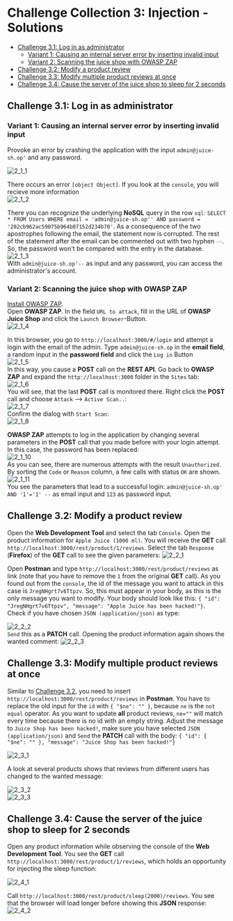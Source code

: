 # Challenge Collection 3: Injection - Solutions

   * [Challenge 3.1: Log in as administrator](#challenge-31-log-in-as-administrator)
      * [Variant 1: Causing an internal server error by inserting invalid input](#variant-1-causing-an-internal-server-error-by-inserting-invalid-input)
      * [Variant 2: Scanning the juice shop with OWASP ZAP](#variant-2-scanning-the-juice-shop-with-owasp-zap)
   * [Challenge 3.2: Modify a product review](#challenge-32-modify-a-product-review)
   * [Challenge 3.3: Modify multiple product reviews at once](#challenge-33-modify-multiple-product-reviews-at-once)
   * [Challenge 3.4: Cause the server of the juice shop to sleep for 2 seconds](#challenge-34-cause-the-server-of-the-juice-shop-to-sleep-for-2-seconds)

## Challenge 3.1: Log in as administrator
### Variant 1: Causing an internal server error by inserting invalid input
Provoke an error by crashing the application with the input `admin@juice-sh.op'` and any password.  

![2_1_1](screenshots/solution2_1_1.png)  

There occurs an error `[object Object]`. If you look at the `console`, you will recieve more information  
![2_1_2](screenshots/solution2_1_2.png)  

There you can recognize the underlying **NoSQL** query in the row `sql`: `SELECT * FROM Users WHERE email = 'admin@juice-sh.op'' AND password = '202cb962ac59075b964b07152d234b70'`. As a consequence of the two apostrophes following the email, the statement now is corrupted. The rest of the statement after the email can be commented out with two hyphen `--`. So, the password won't be compared with the entry in the database.  
![2_1_3](screenshots/solution2_1_3.png)  
With `admin@juice-sh.op'--` as input and any password, you can access the administrator's account.

### Variant 2: Scanning the juice shop with OWASP ZAP
[Install OWASP ZAP](https://github.com/zaproxy/zaproxy/wiki/Downloads).  
Open **OWASP ZAP**. In the field `URL to attack`, fill in the URL of **OWASP Juice Shop** and click the `Launch Browser`-Button.  
![2_1_4](screenshots/solution2_1_4.png)  

In this browser, you go to `http://localhost:3000/#/login` and attempt a login with the email of the admin. Type `admin@juice-sh.op` in the **email field**, a random input in the **password field** and click the `Log in` Button  
![2_1_5](screenshots/solution2_1_5.png)  
In this way, you cause a **POST** call on the **REST API**. Go back to **OWASP ZAP** and expand the `http://localhost:3000` folder in the `Sites` tab:  
![2_1_6](screenshots/solution2_1_6.png)  
You will see, that the last **POST** call is monitored there. Right click the **POST** call and choose `Attack` --> `Active Scan..`:  
![2_1_7](screenshots/solution2_1_7.png)  
Confirm the dialog with `Start Scan`:  
![2_1_8](screenshots/solution2_1_8.png)  

**OWASP ZAP** attempts to log in the application by changing several parameters in the **POST** call that you made before with your login attempt. In this case, the password has been replaced:  
![2_1_10](screenshots/solution2_1_10.png)  
As you can see, there are numerous attempts with the result `Unauthorized`. By sorting the `Code` or `Reason` column, a few calls with status `OK` are shown.  
![2_1_11](screenshots/solution2_1_11.png)  
You see the parameters that lead to a successful login: `admin@juice-sh.op' AND '1'='1' --` as email input and `123` as password input.


## Challenge 3.2: Modify a product review
Open the **Web Development Tool** and select the tab `Console`.
Open the product information for `Apple Juice (1000 ml)`. You will receive the **GET** call `http://localhost:3000/rest/product/1/reviews`. Select the tab `Response` (**Firefox**) of the **GET** call to see the given parameters:
![2_2_1](screenshots/solution2_2_1.png)  

Open **Postman** and type `http://localhost:3000/rest/product/reviews` as link (note that you have to remove the `1` from the original **GET** call).
As you found out from the `console`, the id of the message you want to attack in this case is `JregNHgrt7v6Ttpzv`. So, this must appear in your body, as this is the only message you want to modify. Your body should look like this:
``{ "id": "JregNHgrt7v6Ttpzv", "message": "Apple Juice has been hacked!"}``.  
Check if you have chosen `JSON (application/json)` as type:

![2_2_2](screenshots/solution2_2_2.png)  
`Send` this as a **PATCH** call.
Opening the product information again shows the wanted comment:
![2_2_3](screenshots/solution2_2_3.png)  

## Challenge 3.3: Modify multiple product reviews at once
Similar to [Challenge 3.2](#challenge-32-modify-a-product-review), you need to insert `http://localhost:3000/rest/product/reviews` in **Postman**.
You have to replace the old input for the `id` with `{ "$ne": "" }`, because `ne` is the `not equal` operator. As you want to update **all** product reviews, `ne=""` will match every time because there is no id with an empty string.
Adjust the message to `Juice Shop has been hacked!`, make sure you have selected `JSON (application/json)` and `Send` the **PATCH** call with the body:
``{ "id": { "$ne": "" }, "message": "Juice Shop has been hacked!"}``

![2_3_1](screenshots/solution2_3_1.png)  

A look at several products shows that reviews from different users has changed to the wanted message:  

![2_3_2](screenshots/solution2_3_2.png)  
![2_3_3](screenshots/solution2_3_3.png)  


## Challenge 3.4: Cause the server of the juice shop to sleep for 2 seconds
Open any product information while observing the console of the **Web Development Tool**. You see the **GET** call `http://localhost:3000/rest/product/1/reviews`, which holds an opportunity for injecting the sleep function:  

![2_4_1](screenshots/solution2_4_1.png)  

Call `http://localhost:3000/rest/product/sleep(2000)/reviews`. You see that the browser will load longer before showing this **JSON** response:  
![2_4_2](screenshots/solution2_4_2.png)
